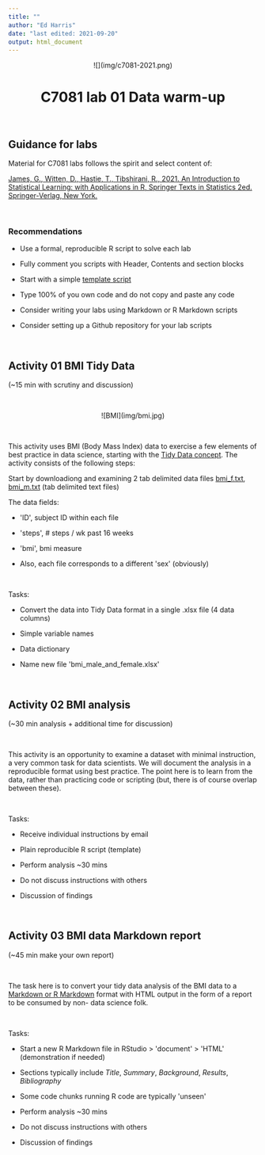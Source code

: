 ```yaml
---
title: ""
author: "Ed Harris"
date: "last edited: 2021-09-20"
output: html_document
---
```


<center>
![](img/c7081-2021.png)

# C7081 lab 01 Data warm-up
</center>

&nbsp;

## Guidance for labs

Material for C7081 labs follows the spirit and select content of:

[James, G., Witten, D., Hastie, T., Tibshirani, R., 2021. An Introduction to Statistical Learning: with Applications in R, Springer Texts in Statistics 2ed. Springer-Verlag, New York.](https://www.statlearning.com/)

&nbsp;

### Recommendations

- Use a formal, reproducible R script to solve each lab

- Fully comment you scripts with Header, Contents and section blocks

- Start with a simple [template script](files/script-template.R)

- Type 100% of you own code and do not copy and paste any code

- Consider writing your labs using Markdown or R Markdown scripts

- Consider setting up a Github repository for your lab scripts

&nbsp;

## Activity 01 BMI Tidy Data 

(~15 min with scrutiny and discussion)

&nbsp;

<center>
![BMI](img/bmi.jpg)
</center>

&nbsp;

This activity uses BMI (Body Mass Index) data to exercise a few elements of best practice in data science, starting with the [Tidy Data concept](https://dsgarage.netlify.app/bootcamp/1.4-m1-data-frames/).  The activity consists of the following steps:

Start by downloadiong and examining 2 tab delimited data files [bmi_f.txt](data/bmi_f.txt), [bmi_m.txt](data/bmi_m.txt) (tab delimited text files)

The data fields:

- 'ID', subject ID within each file

- 'steps', # steps / wk past 16 weeks

- 'bmi', bmi measure

- Also, each file corresponds to a different 'sex' (obviously)

&nbsp;

Tasks:

- Convert the data into Tidy Data format in a single .xlsx file (4 data columns)

- Simple variable names

- Data dictionary

- Name new file 'bmi_male_and_female.xlsx'

&nbsp;

## Activity 02 BMI analysis

(~30 min analysis + additional time for discussion)

&nbsp;

This activity is an opportunity to examine a dataset with minimal instruction, a very common task for data scientists.  We will document the analysis in a reproducible format using best practice. The point here is to learn from the data, rather than practicing code or scripting (but, there is of course overlap between these).

&nbsp;

Tasks:

- Receive individual instructions by email

- Plain reproducible R script (template)

- Perform analysis ~30 mins

- Do not discuss instructions with others

- Discussion of findings

&nbsp;

## Activity 03 BMI data Markdown report

(~45 min make your own report)

&nbsp;

The task here is to convert your tidy data analysis of the BMI data to a [Markdown or R Markdown](https://dsgarage.netlify.app/bootcamp/3.2-m3-rmarkdown/) format with HTML output in the form of a report to be consumed by non- data science folk.

&nbsp;


Tasks:

- Start a new R Markdown file in RStudio > 'document' > 'HTML' (demonstration if needed)

- Sections typically include *Title*, *Summary*, *Background*, *Results*, *Bibliography*

- Some code chunks running R code are typically 'unseen'

- Perform analysis ~30 mins

- Do not discuss instructions with others

- Discussion of findings

&nbsp;

&nbsp;

&nbsp;
